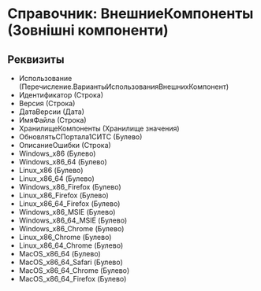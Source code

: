 ﻿# Справочник: ВнешниеКомпоненты (Зовнішні компоненти)

## Реквизиты

- Использование (Перечисление.ВариантыИспользованияВнешнихКомпонент)
- Идентификатор (Строка)
- Версия (Строка)
- ДатаВерсии (Дата)
- ИмяФайла (Строка)
- ХранилищеКомпоненты (Хранилище значения)
- ОбновлятьСПортала1СИТС (Булево)
- ОписаниеОшибки (Строка)
- Windows_x86 (Булево)
- Windows_x86_64 (Булево)
- Linux_x86 (Булево)
- Linux_x86_64 (Булево)
- Windows_x86_Firefox (Булево)
- Linux_x86_Firefox (Булево)
- Linux_x86_64_Firefox (Булево)
- Windows_x86_MSIE (Булево)
- Windows_x86_64_MSIE (Булево)
- Windows_x86_Chrome (Булево)
- Linux_x86_Chrome (Булево)
- Linux_x86_64_Chrome (Булево)
- MacOS_x86_64 (Булево)
- MacOS_x86_64_Safari (Булево)
- MacOS_x86_64_Chrome (Булево)
- MacOS_x86_64_Firefox (Булево)

